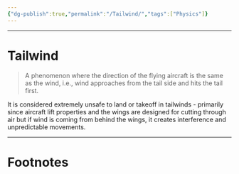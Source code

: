 ```yaml
---
{"dg-publish":true,"permalink":"/Tailwind/","tags":["Physics"]}
---
```



---
# Tailwind
> A phenomenon where the direction of the flying aircraft is the same as the wind, i.e., wind approaches from the tail side and hits the tail first.

It is considered extremely unsafe to land or takeoff in tailwinds - primarily since aircraft lift properties and the wings are designed for cutting through air but if wind is coming from behind the wings, it creates interference and unpredictable movements.


---
# Footnotes